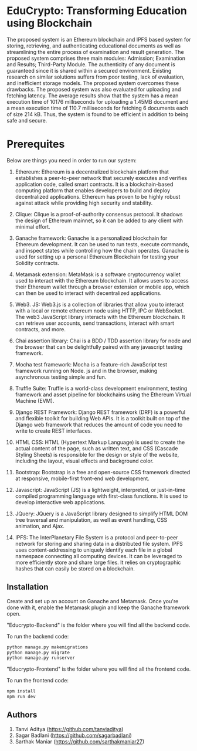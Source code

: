 
# EduCrypto: Transforming Education using Blockchain

The proposed system is an Ethereum blockchain and IPFS based system for storing, retrieving, and authenticating educational documents as well as streamlining the entire process of examination and result generation. The proposed system comprises three main modules: Admission; Examination and Results; Third-Party Module. The authenticity of any document is guaranteed since it is shared within a secured environment. Existing research on similar solutions suffers from poor testing, lack of evaluation, and inefficient storage models. The proposed system overcomes these drawbacks. The proposed system was also evaluated for uploading and fetching latency. The average results show that the system has a mean execution time of 10176 milliseconds for uploading a 1.45MB document and a mean execution time of 110.7 milliseconds for fetching 6 documents each of size 214 kB. Thus, the system is found to be efficient in addition to being safe and secure.

# Prerequites
Below are things you need in order to run our system:

1. Ethereum: Ethereum is a decentralized blockchain platform that establishes a peer-to-peer network that securely executes and verifies application code, called smart contracts. It is a blockchain-based computing platform that enables developers to build and deploy decentralized applications. Ethereum has proven to be highly robust against attack while providing high security and stability.

2. Clique: Clique is a proof-of-authority consensus protocol. It shadows the design of Ethereum mainnet, so it can be added to any client with minimal effort.

3. Ganache framework: Ganache is a personalized blockchain for Ethereum development. It can be used to run tests, execute commands, and inspect states while controlling how the chain operates. Ganache is used for setting up a personal Ethereum Blockchain for testing your Solidity contracts.

4. Metamask extension: MetaMask is a software cryptocurrency wallet used to interact with the Ethereum blockchain. It allows users to access their Ethereum wallet through a browser extension or mobile app, which can then be used to interact with decentralized applications.

5. Web3. JS: Web3.js is a collection of libraries that allow you to interact with a local or remote ethereum node using HTTP, IPC or WebSocket. The web3 JavaScript library interacts with the Ethereum blockchain. It can retrieve user accounts, send transactions, interact with smart contracts, and more.

6. Chai assertion library: Chai is a BDD / TDD assertion library for node and the browser that can be delightfully paired with any javascript testing framework. 

7. Mocha test framework: Mocha is a feature-rich JavaScript test framework running on Node. js and in the browser, making asynchronous testing simple and fun.

8. Truffle Suite: Truffle is a world-class development environment, testing framework and asset pipeline for blockchains using the Ethereum Virtual Machine (EVM).

9. Django REST Framework: Django REST framework (DRF) is a powerful and flexible toolkit for building Web APIs. It is a toolkit built on top of the Django web framework that reduces the amount of code you need to write to create REST interfaces.

10. HTML CSS: HTML (Hypertext Markup Language) is used to create the actual content of the page, such as written text, and CSS (Cascade Styling Sheets) is responsible for the design or style of the website, including the layout, visual effects and background color.

11. Bootstrap: Bootstrap is a free and open-source CSS framework directed at responsive, mobile-first front-end web development.

12. Javascript: JavaScript (JS) is a lightweight, interpreted, or just-in-time compiled programming language with first-class functions. It is used to develop interactive web applications.

13. JQuery: JQuery is a JavaScript library designed to simplify HTML DOM tree traversal and manipulation, as well as event handling, CSS animation, and Ajax. 

14. IPFS: The InterPlanetary File System is a protocol and peer-to-peer network for storing and sharing data in a distributed file system. IPFS uses content-addressing to uniquely identify each file in a global namespace connecting all computing devices. It can be leveraged to more efficiently store and share large files. It relies on cryptographic hashes that can easily be stored on a blockchain.


## Installation

Create and set up an account on Ganache and Metamask. Once you're done with it, enable the Metamask plugin and keep the Ganache framework open.




"Educrypto-Backend" is the folder where you will find all the backend code.

To run the backend code:
```bash
python manage.py makemigrations
python manage.py migrate
python manage.py runserver
```


"Educrypto-Frontend" is the folder where you will find all the frontend code.

To run the frontend code:
```bash
npm install
npm run dev
```

## Authors

1. Tanvi Aditya (https://github.com/tanviaditya)
2. Sagar Badlani (https://github.com/sagarbadlani)
3. Sarthak Maniar (https://github.com/sarthakmaniar27)

